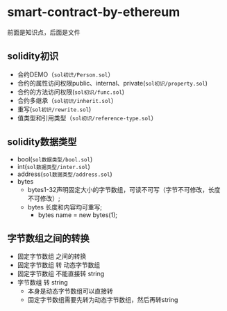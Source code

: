 # smart-contract-by-ethereum

前面是知识点，后面是文件

## solidity初识
- 合约DEMO（`sol初识/Person.sol`） 
- 合约的属性访问权限public、internal、private(`sol初识/property.sol`)
- 合约的方法访问权限(`sol初识/func.sol`)
- 合约多继承（`sol初识/inherit.sol`）
- 重写(`sol初识/rewrite.sol`)
- 值类型和引用类型（`sol初识/reference-type.sol`）

## solidity数据类型
- bool(`sol数据类型/bool.sol`)
- int(`sol数据类型/inter.sol`)
- address(`sol数据类型/address.sol`)
- bytes
    - bytes1-32声明固定大小的字节数组，可读不可写（字节不可修改，长度不可修改）;
    - bytes 长度和内容均可重写;
        - bytes name  = new bytes(1);

## 字节数组之间的转换
- 固定字节数组 之间的转换
- 固定字节数组 转 动态字节数组
- 固定字节数组 不能直接转 string
- 字节数组 转 string
    - 本身是动态字节数组可以直接转
    - 固定字节数组需要先转为动态字节数组，然后再转string